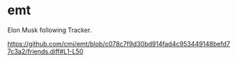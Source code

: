 # emt
Elon Musk following Tracker.

https://github.com/cmj/emt/blob/c078c7f9d30bd914fad4c953449148befd77c3a2/friends.diff#L1-L50
